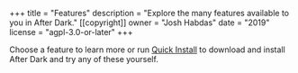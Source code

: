+++
title = "Features"
description = "Explore the many features available to you in After Dark."
[[copyright]]
  owner = "Josh Habdas"
  date = "2019"
  license = "agpl-3.0-or-later"
+++

Choose a feature to learn more or run <a href="./quick-install">Quick Install</a> to download and install After Dark and try any of these yourself.
